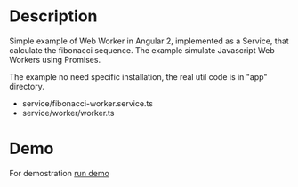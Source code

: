 # Description

Simple example of Web Worker in Angular 2, implemented as a Service, that calculate the fibonacci sequence.
The example simulate Javascript Web Workers using Promises.

The example no need specific installation, the real util code is in "app" directory.

- service/fibonacci-worker.service.ts
- service/worker/worker.ts

# Demo

For demostration <a href="https://alexanderpaule.github.io/angular2-web-worker/">run demo</a>
